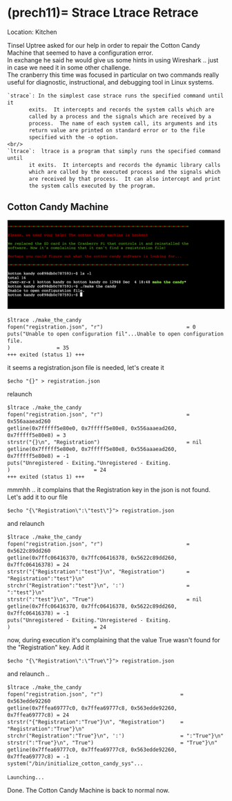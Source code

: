 (prech11)=
Strace Ltrace Retrace
========================
Location: Kitchen  

Tinsel Uptree asked for our help in order to repair the Cotton Candy Machine
that seemed to have a configuration error. 
<br />
In exchange he said he would give us some hints in using Wireshark .. just in case we need it in some other challenge. 
<br />
The cranberry this time was focused in particular on two commands really useful for diagnostic, instructional, and debugging tool in Linux systems.

```{note}
`strace`: In the simplest case strace runs the specified command until it
       exits.  It intercepts and records the system calls which are
       called by a process and the signals which are received by a
       process.  The name of each system call, its arguments and its
       return value are printed on standard error or to the file
       specified with the -o option.
<br/>
`ltrace`:  ltrace is a program that simply runs the specified command until
       it exits.  It intercepts and records the dynamic library calls
       which are called by the executed process and the signals which
       are received by that process.  It can also intercept and print
       the system calls executed by the program.
```

## Cotton Candy Machine

![candymachine](images/candymachine.png)

```
$ltrace ./make_the_candy
fopen("registration.json", "r")                           = 0
puts("Unable to open configuration fil"...Unable to open configuration file.
)               = 35
+++ exited (status 1) +++
```

it seems a registration.json file is needed, let's create it 
```
$echo "{}" > registration.json
```
relaunch
```
$ltrace ./make_the_candy
fopen("registration.json", "r")                           = 0x556aaaead260
getline(0x7fffff5e80e0, 0x7fffff5e80e8, 0x556aaaead260, 0x7fffff5e80e8) = 3
strstr("{}\n", "Registration")                            = nil
getline(0x7fffff5e80e0, 0x7fffff5e80e8, 0x556aaaead260, 0x7fffff5e80e8) = -1
puts("Unregistered - Exiting."Unregistered - Exiting.
)                           = 24
+++ exited (status 1) +++
```
mmmhh .. it complains that the Registration key in the json is not found. Let's add it to our file
```
$echo "{\"Registration\":\"test\"}"> registration.json
```
and relaunch

```
$ltrace ./make_the_candy
fopen("registration.json", "r")                           = 0x5622c89dd260
getline(0x7ffc06416370, 0x7ffc06416378, 0x5622c89dd260, 0x7ffc06416378) = 24
strstr("{"Registration":"test"}\n", "Registration")       = "Registration":"test"}\n"
strchr("Registration":"test"}\n", ':')                    = ":"test"}\n"
strstr(":"test"}\n", "True")                              = nil
getline(0x7ffc06416370, 0x7ffc06416378, 0x5622c89dd260, 0x7ffc06416378) = -1
puts("Unregistered - Exiting."Unregistered - Exiting.
)                           = 24
```
now, during execution it's complaining that the value True wasn't found for the "Registration" key. Add it
```
$echo "{\"Registration\":\"True\"}"> registration.json
```

and relaunch .. 
```
$ltrace ./make_the_candy
fopen("registration.json", "r")                         = 0x563edde92260
getline(0x7ffea69777c0, 0x7ffea69777c8, 0x563edde92260, 0x7ffea69777c8) = 24
strstr("{"Registration":"True"}\n", "Registration")     = "Registration":"True"}\n"
strchr("Registration":"True"}\n", ':')                  = ":"True"}\n"
strstr(":"True"}\n", "True")                            = "True"}\n"
getline(0x7ffea69777c0, 0x7ffea69777c8, 0x563edde92260, 0x7ffea69777c8) = -1
system("/bin/initialize_cotton_candy_sys"...

Launching...
```

Done. The Cotton Candy Machine is back to normal now. 


